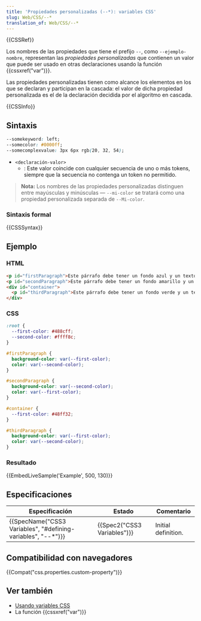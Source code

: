 ```yaml
---
title: 'Propiedades personalizadas (--*): variables CSS'
slug: Web/CSS/--*
translation_of: Web/CSS/--*
---
```


{{CSSRef}}

Los nombres de las propiedades que tiene el prefijo `--`, como `--ejemplo-nombre`, representan las _propiedades personalizadas_ que contienen un valor que puede ser usado en otras declaraciones usando la función {{cssxref("var")}}.

Las propiedades personalizadas tienen como alcance los elementos en los que se declaran y participan en la cascada: el valor de dicha propiedad personalizada es el de la declaración decidida por el algoritmo en cascada.

{{CSSInfo}}

## Sintaxis

```css
--somekeyword: left;
--somecolor: #0000ff;
--somecomplexvalue: 3px 6px rgb(20, 32, 54);
```

- `<declaración-valor>`
  - : Este valor coincide con cualquier secuencia de uno o más tokens, siempre que la secuencia no contenga un token no permitido.

> **Nota:** Los nombres de las propiedades personalizadas distinguen entre mayúsculas y minúsculas — `--mi-color` se tratará como una propiedad personalizada separada de `--Mi-color`.

### Sintaxis formal

{{CSSSyntax}}

## Ejemplo

### HTML

```html
<p id="firstParagraph">Este párrafo debe tener un fondo azul y un texto amarillo.</p>
<p id="secondParagraph">Este párrafo debe tener un fondo amarillo y un texto azul.</p>
<div id="container">
  <p id="thirdParagraph">Este párrafo debe tener un fondo verde y un texto amarillo.</p>
</div>
```

### CSS

```css
:root {
  --first-color: #488cff;
  --second-color: #ffff8c;
}

#firstParagraph {
  background-color: var(--first-color);
  color: var(--second-color);
}

#secondParagraph {
  background-color: var(--second-color);
  color: var(--first-color);
}

#container {
  --first-color: #48ff32;
}

#thirdParagraph {
  background-color: var(--first-color);
  color: var(--second-color);
}
```

### Resultado

{{EmbedLiveSample('Example', 500, 130)}}

## Especificaciones

| Especificación                                                                   | Estado                               | Comentario          |
| -------------------------------------------------------------------------------- | ------------------------------------ | ------------------- |
| {{SpecName("CSS3 Variables", "#defining-variables", "--*")}} | {{Spec2("CSS3 Variables")}} | Initial definition. |

## Compatibilidad con navegadores

{{Compat("css.properties.custom-property")}}

## Ver también

- [Usando variables CSS](/es/docs/Web/CSS/Using_CSS_variables)
- La función {{cssxref("var")}}
